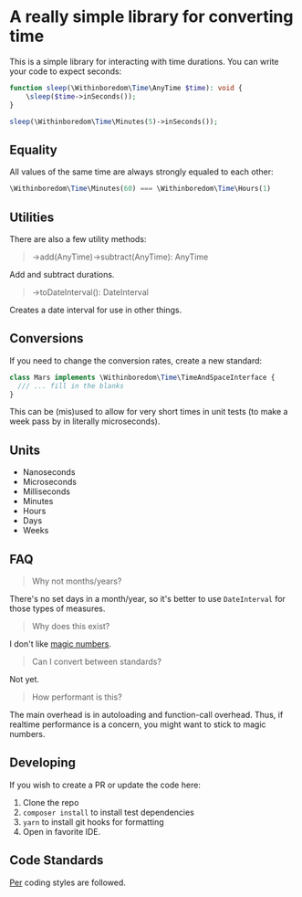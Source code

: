 # A really simple library for converting time

This is a simple library for interacting with time durations. You can write your code to expect seconds:

```php
function sleep(\Withinboredom\Time\AnyTime $time): void {
    \sleep($time->inSeconds());
}

sleep(\Withinboredom\Time\Minutes(5)->inSeconds());
```

## Equality

All values of the same time are always strongly equaled to each other:

```php
\Withinboredom\Time\Minutes(60) === \Withinboredom\Time\Hours(1)
```

## Utilities

There are also a few utility methods:

> ->add(AnyTime)->subtract(AnyTime): AnyTime

Add and subtract durations.

> ->toDateInterval(): DateInterval

Creates a date interval for use in other things.

## Conversions

If you need to change the conversion rates, create a new standard:

```php
class Mars implements \Withinboredom\Time\TimeAndSpaceInterface {
  /// ... fill in the blanks
}
```

This can be (mis)used to allow for very short times in unit tests (to make a week pass by in literally microseconds).

## Units

- Nanoseconds
- Microseconds
- Milliseconds
- Minutes
- Hours
- Days
- Weeks

## FAQ

> Why not months/years?

There's no set days in a month/year, so it's better to use `DateInterval` for those types of measures.

> Why does this exist?

I don't
like [magic numbers](https://en.wikipedia.org/wiki/Magic_number_(programming)#:~:text=Magic%20numbers%20are%20common%20in%20programs%20across%20many,have%20such%20constants%20that%20identify%20the%20contained%20data.).

> Can I convert between standards?

Not yet.

> How performant is this?

The main overhead is in autoloading and function-call overhead. Thus, if realtime performance is a concern, you might
want to stick to magic numbers.

## Developing

If you wish to create a PR or update the code here:

1. Clone the repo
2. `composer install` to install test dependencies
3. `yarn` to install git hooks for formatting
4. Open in favorite IDE.

## Code Standards

[Per](https://www.php-fig.org/per/coding-style/) coding styles are followed.
